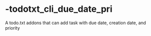 # -todotxt_cli_due_date_pri
A todo.txt addons that can add task with due date, creation date, and priority
